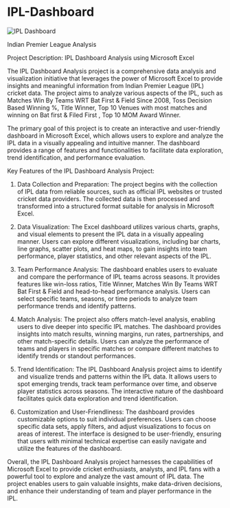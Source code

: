 # IPL-Dashboard
![IPL Dashboard](https://github.com/NikhilPanda01/IPL-Dashboard/assets/114555468/b2ebb28f-3b64-4bb1-9e70-c05d551bc631)


Indian Premier League Analysis

Project Description: IPL Dashboard Analysis using Microsoft Excel

The IPL Dashboard Analysis project is a comprehensive data analysis and visualization initiative that leverages the power of Microsoft Excel to provide insights and meaningful information from Indian Premier League (IPL) cricket data. The project aims to analyze various aspects of the IPL, such as Matches Win By Teams WRT Bat First & Field Since 2008, Toss Decision Based Winning %, Title Winner, Top 10 Venues with most matches and winning on Bat first & Filed First , Top 10 MOM Award Winner.

The primary goal of this project is to create an interactive and user-friendly dashboard in Microsoft Excel, which allows users to explore and analyze the IPL data in a visually appealing and intuitive manner. The dashboard provides a range of features and functionalities to facilitate data exploration, trend identification, and performance evaluation.

Key Features of the IPL Dashboard Analysis Project:

1. Data Collection and Preparation: The project begins with the collection of IPL data from reliable sources, such as official IPL websites or trusted cricket data providers. The collected data is then processed and transformed into a structured format suitable for analysis in Microsoft Excel.

2. Data Visualization: The Excel dashboard utilizes various charts, graphs, and visual elements to present the IPL data in a visually appealing manner. Users can explore different visualizations, including bar charts, line graphs, scatter plots, and heat maps, to gain insights into team performance, player statistics, and other relevant aspects of the IPL.

3. Team Performance Analysis: The dashboard enables users to evaluate and compare the performance of IPL teams across seasons. It provides features like win-loss ratios, Title Winner, Matches Win By Teams WRT Bat First & Field and head-to-head performance analysis. Users can select specific teams, seasons, or time periods to analyze team performance trends and identify patterns.

4. Match Analysis: The project also offers match-level analysis, enabling users to dive deeper into specific IPL matches. The dashboard provides insights into match results, winning margins, run rates, partnerships, and other match-specific details. Users can analyze the performance of teams and players in specific matches or compare different matches to identify trends or standout performances.

5. Trend Identification: The IPL Dashboard Analysis project aims to identify and visualize trends and patterns within the IPL data. It allows users to spot emerging trends, track team performance over time, and observe player statistics across seasons. The interactive nature of the dashboard facilitates quick data exploration and trend identification.

6. Customization and User-Friendliness: The dashboard provides customizable options to suit individual preferences. Users can choose specific data sets, apply filters, and adjust visualizations to focus on areas of interest. The interface is designed to be user-friendly, ensuring that users with minimal technical expertise can easily navigate and utilize the features of the dashboard.

Overall, the IPL Dashboard Analysis project harnesses the capabilities of Microsoft Excel to provide cricket enthusiasts, analysts, and IPL fans with a powerful tool to explore and analyze the vast amount of IPL data. The project enables users to gain valuable insights, make data-driven decisions, and enhance their understanding of team and player performance in the IPL.

